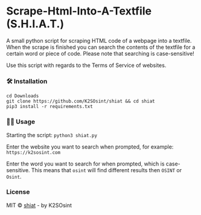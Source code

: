 # Scrape-Html-Into-A-Textfile (S.H.I.A.T.)

<p align="center">

</p>

A small python script for scraping HTML code of a webpage into a textfile.
When the scrape is finished you can search the contents of the textfile for a certain word or piece of code.
Please note that searching is case-sensitive!

Use this script with regards to the Terms of Service of websites.

### 🛠️ Installation

```
cd Downloads
git clone https://github.com/K2SOsint/shiat && cd shiat
pip3 install -r requirements.txt
```
### 👨‍💻 Usage
Starting the script: ```python3 shiat.py```

Enter the website you want to search when prompted, for example: ```https://k2sosint.com```

Enter the word you want to search for when prompted, which is case-sensitive.
This means that ```osint``` will find different results then ```OSINT``` or ```Osint```.

### License

MIT © [shiat](https://github.com/k2sosint/shiat) - by K2SOsint
